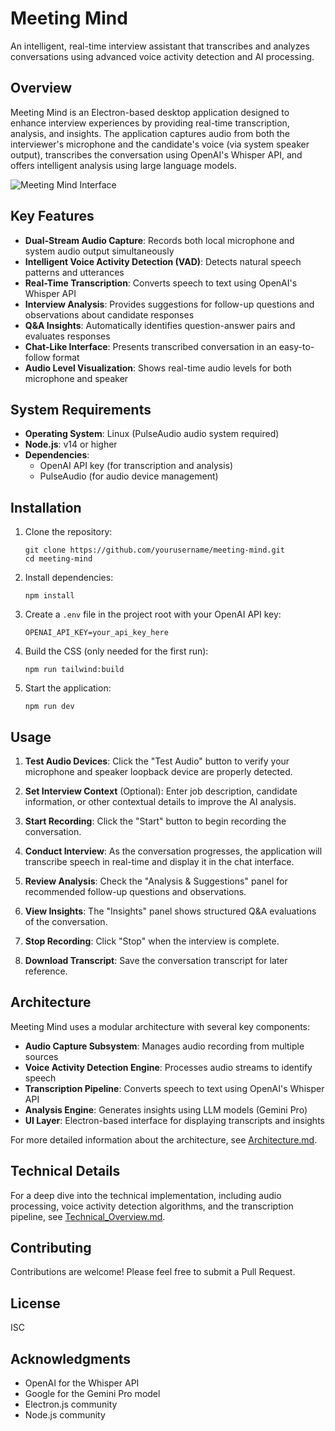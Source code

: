 # Meeting Mind

An intelligent, real-time interview assistant that transcribes and analyzes conversations using advanced voice activity detection and AI processing.

## Overview

Meeting Mind is an Electron-based desktop application designed to enhance interview experiences by providing real-time transcription, analysis, and insights. The application captures audio from both the interviewer's microphone and the candidate's voice (via system speaker output), transcribes the conversation using OpenAI's Whisper API, and offers intelligent analysis using large language models.

![Meeting Mind Interface](docs/screenshot.png)

## Key Features

- **Dual-Stream Audio Capture**: Records both local microphone and system audio output simultaneously
- **Intelligent Voice Activity Detection (VAD)**: Detects natural speech patterns and utterances
- **Real-Time Transcription**: Converts speech to text using OpenAI's Whisper API
- **Interview Analysis**: Provides suggestions for follow-up questions and observations about candidate responses
- **Q&A Insights**: Automatically identifies question-answer pairs and evaluates responses
- **Chat-Like Interface**: Presents transcribed conversation in an easy-to-follow format
- **Audio Level Visualization**: Shows real-time audio levels for both microphone and speaker

## System Requirements

- **Operating System**: Linux (PulseAudio audio system required)
- **Node.js**: v14 or higher
- **Dependencies**: 
  - OpenAI API key (for transcription and analysis)
  - PulseAudio (for audio device management)

## Installation

1. Clone the repository:
   ```
   git clone https://github.com/yourusername/meeting-mind.git
   cd meeting-mind
   ```

2. Install dependencies:
   ```
   npm install
   ```

3. Create a `.env` file in the project root with your OpenAI API key:
   ```
   OPENAI_API_KEY=your_api_key_here
   ```

4. Build the CSS (only needed for the first run):
   ```
   npm run tailwind:build
   ```

5. Start the application:
   ```
   npm run dev
   ```

## Usage

1. **Test Audio Devices**: Click the "Test Audio" button to verify your microphone and speaker loopback device are properly detected.

2. **Set Interview Context** (Optional): Enter job description, candidate information, or other contextual details to improve the AI analysis.

3. **Start Recording**: Click the "Start" button to begin recording the conversation.

4. **Conduct Interview**: As the conversation progresses, the application will transcribe speech in real-time and display it in the chat interface.

5. **Review Analysis**: Check the "Analysis & Suggestions" panel for recommended follow-up questions and observations.

6. **View Insights**: The "Insights" panel shows structured Q&A evaluations of the conversation.

7. **Stop Recording**: Click "Stop" when the interview is complete.

8. **Download Transcript**: Save the conversation transcript for later reference.

## Architecture

Meeting Mind uses a modular architecture with several key components:

- **Audio Capture Subsystem**: Manages audio recording from multiple sources
- **Voice Activity Detection Engine**: Processes audio streams to identify speech
- **Transcription Pipeline**: Converts speech to text using OpenAI's Whisper API
- **Analysis Engine**: Generates insights using LLM models (Gemini Pro)
- **UI Layer**: Electron-based interface for displaying transcripts and insights

For more detailed information about the architecture, see [Architecture.md](Architecture.md).

## Technical Details

For a deep dive into the technical implementation, including audio processing, voice activity detection algorithms, and the transcription pipeline, see [Technical_Overview.md](Technical_Overview.md).

## Contributing

Contributions are welcome! Please feel free to submit a Pull Request.

## License

ISC

## Acknowledgments

- OpenAI for the Whisper API
- Google for the Gemini Pro model
- Electron.js community
- Node.js community